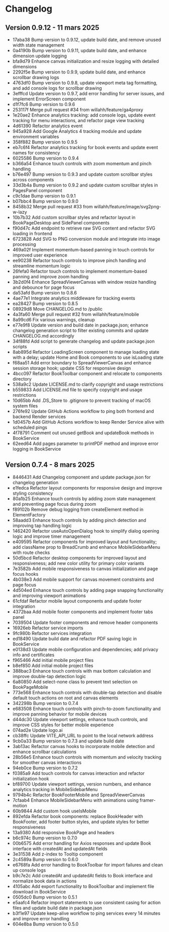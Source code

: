 # Changelog

## Version 0.9.12 - 11 mars 2025

* 17aba38 Bump version to 0.9.12, update build date, and remove unused width state management
* 0a4190b Bump version to 0.9.11, update build date, and enhance dimension update logging
* bfa9d79 Enhance canvas initialization and resize logging with detailed dimensions
* 2292f5e Bump version to 0.9.9, update build date, and enhance scrollbar drawing logs
* 4763df0 Bump version to 0.9.8, update viewport meta tag formatting, and add console logs for scrollbar drawing
* 3efffcd Update version to 0.9.7, add error handling for server issues, and implement ErrorScreen component
* d1f7fc6 Bump version to 0.9.6
* 253117f Merge pull request #34 from willahh/feature/ga4proxy
* 1e20ae2 Enhance analytics tracking: add console logs, update event tracking for menu interactions, and refactor page view tracking
* 4d61390 Refactor analytics event
* 945a928 Add Google Analytics 4 tracking module and update environment variables
* 358f882 Bump version to 0.9.5
* eb7c6f4 Refactor analytics tracking for book events and update event names for consistency
* 6025586 Bump version to 0.9.4
* b366a54 Enhance touch controls with zoom momentum and pinch handling
* b76e497 Bump version to 0.9.3 and update custom scrollbar styles across components
* 33d3b4a Bump version to 0.9.2 and update custom scrollbar styles in PagesPanel component
* c9c1dae Bump version to 0.9.1
* b07bbc4 Bump version to 0.9.0
* 8458b32 Merge pull request #33 from willahh/feature/image/svg2png-w-lazy
* 10b7b32 Add custom scrollbar styles and refactor layout in BookPageDesktop and SidePanel components
* f90d47c Add endpoint to retrieve raw SVG content and refactor SVG loading in frontend
* 6723828 Add SVG to PNG conversion module and integrate into image processing
* 469a02f Implement momentum-based panning in touch controls for improved user experience
* ee90238 Refactor touch controls to improve pinch handling and streamline momentum logic
* 26fefa0 Refactor touch controls to implement momentum-based panning and improve zoom handling
* 3b2d0f4 Enhance SpreadViewerCanvas with window resize handling and debounce for page focus
* da53afd Bump version to 0.8.6
* 4ae77e1 Integrate analytics middleware for tracking events
* ea28427 Bump version to 0.8.5
* 08929d8 Move CHANGELOG.md to /public
* 4a3fa60 Merge pull request #32 from willahh/feature/mobile
* 8a99cd6 Fix various warnings, cleanup
* e77e9f8 Update version and build date in package.json; enhance changelog generation script to filter existing commits and update CHANGELOG.md accordingly
* 34f88fd Add script to generate changelog and update package.json scripts
* 8ab895d Refactor LoadingScreen component to manage loading state with a delay; update Home and Book components to use isLoading state
* f68aa51 Add error boundary to SpreadViewerCanvas and enhance session storage hook; update CSS for responsive design
* 4bcc097 Refactor BookToolbar component and relocate to components directory
* 538a9c2 Update LICENSE.md to clarify copyright and usage restrictions
* b559833 Add LICENSE.md file to specify copyright and usage restrictions
* 10d65bb Add .DS_Store to .gitignore to prevent tracking of macOS system files
* 276fe92 Update GitHub Actions workflow to ping both frontend and backend Render services
* 1d0457b Add GitHub Actions workflow to keep Render Service alive with scheduled pings
* 4f78791 Comment out unused getBook and updateBook methods in BookService
* 62eed64 Add pages parameter to printPDF method and improve error logging in BookService

## Version 0.7.4 - 8 mars 2025

* 8446431 Add Changelog component and update package.json for changelog generation
* e1fedca Refactor layout components for responsive design and improve styling consistency
* 80a1b25 Enhance touch controls by adding zoom state management and preventing page focus during zoom
* f89102b Remove debug logging from createElement method in ElementFactory
* 58aadd3 Enhance touch controls by adding pinch detection and improving tap handling logic
* 1462420 Refactor useAutoOpenDialog hook to simplify dialog opening logic and improve timer management
* e409595 Refactor components for improved layout and functionality; add className prop to BreadCrumb and enhance MobileSidebarMenu with route checks
* 50d5bcd Refactor desktop components for improved layout and responsiveness; add new color utility for primary color variants
* 7e3582b Add mobile responsiveness to canvas initialization and page focus hooks
* 4b038e3 Add mobile support for canvas movement constraints and page focus
* 4d504ed Enhance touch controls by adding page snapping functionality and improving viewport animations
* 61cfdaf Refactor mobile layout components and update footer integration
* 4372baa Add mobile footer components and implement footer tabs panel
* 7039504 Update footer components and remove header components
* 16926eb Refactor service imports
* 9fc980b Refactor services integration
* ed18490 Update build date and refactor PDF saving logic in BookService
* e0138d3 Update mobile configuration and dependencies; add privacy info and certificates
* f965466 Add initial mobile project files
* b8ef850 Add initial mobile project files
* 388bac3 Enhance touch controls with max bottom calculation and improve double-tap detection logic
* 6a80850 Add select-none class to prevent text selection on BookPageMobile
* 773e568 Enhance touch controls with double-tap detection and disable default touch actions on root and canvas elements
* 342298b Bump version to 0.7.4
* e683508 Enhance touch controls with pinch-to-zoom functionality and improve panning behavior for mobile devices
* d44dc30 Update viewport settings, enhance touch controls, and improve CSS styles for better mobile experience
* 074ad2e Update logo.ai
* cb38ffc Update VITE_API_URL to point to the local network address
* 9cb0a33 Bump version to 0.7.3 and update build date
* 3ab13ac Refactor canvas hooks to incorporate mobile detection and enhance scrollbar calculations
* 28b56e5 Enhance touch controls with momentum and velocity tracking for smoother canvas interactions
* 94eb0ce Bump version to 0.7.2
* f0385a9 Add touch controls for canvas interaction and refactor initialization hook
* bf89700 Update viewport settings, version numbers, and enhance analytics tracking in MobileSidebarMenu
* 9794b4c Refactor BookFooterMobile and SpreadViewerCanvas
* 7cfaab4 Enhance MobileSidebarMenu with animations using framer-motion
* 60b9844 Add custom hook useIsMobile
* 892efda Refactor book components: replace BookHeader with BookFooter, add footer button styles, and update styles for better responsiveness
* 13a9380 Add responsive BookPage and headers
* b6c974c Bump version to 0.7.0
* 00b6575 Add error handling for Axios responses and update Book interface with createdAt and updatedAt fields
* 3e31538 Add z-index to Tooltip component
* 2c4589a Bump version to 0.6.0
* e6768fa Add error handling to BookToolbar for import failures and clean up console logs
* b9c7e2c Add createdAt and updatedAt fields to Book interface and normalize book data in actions
* 4105abc Add export functionality to BookToolbar and implement file download in BookService
* 0505dc0 Bump version to 0.5.1
* e5aafc4 Refactor import statements to use consistent casing for action files and update build date in package.json
* b3f1e97 Update keep-alive workflow to ping services every 14 minutes and improve error handling
* 604e8ba Bump version to 0.5.0
